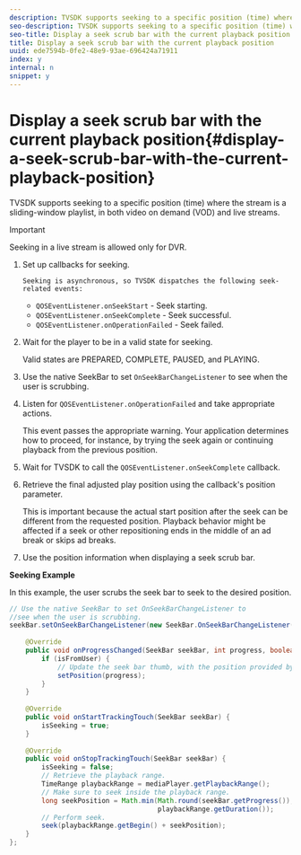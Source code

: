 ```yaml
---
description: TVSDK supports seeking to a specific position (time) where the stream is a sliding-window playlist, in both video on demand (VOD) and live streams.
seo-description: TVSDK supports seeking to a specific position (time) where the stream is a sliding-window playlist, in both video on demand (VOD) and live streams.
seo-title: Display a seek scrub bar with the current playback position
title: Display a seek scrub bar with the current playback position
uuid: ede7594b-0fe2-48e9-93ae-696424a71911
index: y
internal: n
snippet: y
---
```


# Display a seek scrub bar with the current playback position{#display-a-seek-scrub-bar-with-the-current-playback-position}

TVSDK supports seeking to a specific position (time) where the stream is a sliding-window playlist, in both video on demand (VOD) and live streams.

>[!IMPORTANT]
>
>Seeking in a live stream is allowed only for DVR.

1. Set up callbacks for seeking.

       Seeking is asynchronous, so TVSDK dispatches the following seek-related events:

    * `QOSEventListener.onSeekStart` - Seek starting. 
    * `QOSEventListener.onSeekComplete` - Seek successful. 
    * `QOSEventListener.onOperationFailed` - Seek failed.

1. Wait for the player to be in a valid state for seeking.

   Valid states are PREPARED, COMPLETE, PAUSED, and PLAYING. 

1. Use the native SeekBar to set `OnSeekBarChangeListener` to see when the user is scrubbing.
1. Listen for `QOSEventListener.onOperationFailed` and take appropriate actions.

   This event passes the appropriate warning. Your application determines how to proceed, for instance, by trying the seek again or continuing playback from the previous position. 

1. Wait for TVSDK to call the `QOSEventListener.onSeekComplete` callback.
1. Retrieve the final adjusted play position using the callback's position parameter.

   This is important because the actual start position after the seek can be different from the requested position. Playback behavior might be affected if a seek or other repositioning ends in the middle of an ad break or skips ad breaks. 

1. Use the position information when displaying a seek scrub bar.

<a id="example_9657AA855B6A4355B0E7D854596FFB54"></a>

**Seeking Example**

In this example, the user scrubs the seek bar to seek to the desired position. 

```java
// Use the native SeekBar to set OnSeekBarChangeListener to  
//see when the user is scrubbing. 
seekBar.setOnSeekBarChangeListener(new SeekBar.OnSeekBarChangeListener() { 
 
    @Override 
    public void onProgressChanged(SeekBar seekBar, int progress, boolean isFromUser) { 
        if (isFromUser) {  
            // Update the seek bar thumb, with the position provided by the user. 
            setPosition(progress); 
        } 
    } 
 
    @Override 
    public void onStartTrackingTouch(SeekBar seekBar) { 
        isSeeking = true; 
    } 
 
    @Override 
    public void onStopTrackingTouch(SeekBar seekBar) { 
        isSeeking = false; 
        // Retrieve the playback range. 
        TimeRange playbackRange = mediaPlayer.getPlaybackRange(); 
        // Make sure to seek inside the playback range. 
        long seekPosition = Math.min(Math.round(seekBar.getProgress()),  
                                     playbackRange.getDuration()); 
        // Perform seek. 
        seek(playbackRange.getBegin() + seekPosition); 
    } 
}; 

```

